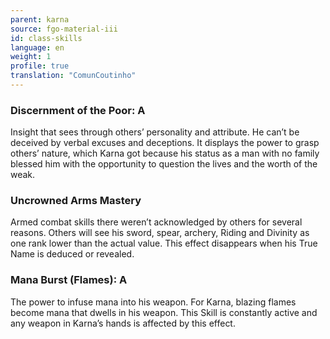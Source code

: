 ```yaml
---
parent: karna
source: fgo-material-iii
id: class-skills
language: en
weight: 1
profile: true
translation: "ComunCoutinho"
---
```


### Discernment of the Poor: A

Insight that sees through others’ personality and attribute.
He can’t be deceived by verbal excuses and deceptions.
It displays the power to grasp others’ nature, which Karna got because his status as a man with no family blessed him with the opportunity to question the lives and the worth of the weak.

### Uncrowned Arms Mastery

Armed combat skills there weren’t acknowledged by others for several reasons.
Others will see his sword, spear, archery, Riding and Divinity as one rank lower than the actual value. This effect disappears when his True Name is deduced or revealed.

### Mana Burst (Flames): A

The power to infuse mana into his weapon.
For Karna, blazing flames become mana that dwells in his weapon.
This Skill is constantly active and any weapon in Karna’s hands is affected by this effect.
